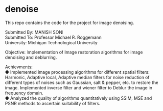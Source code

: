 # denoise
This repo contains the code for the project for image denoising.

Submitted By: MANISH SONI  
Submitted To: Professor Michael R. Roggemann    
University: Michigan Technological University       

Objective:
Implementation of Image restoration algorithms for image denoising and deblurring.

Achievments:     
●	Implemented image processing algorithms for different spatial filters: Harmonic, Adaptive local, Adaptive median filters for noise reduction of different types of noises such as Gaussian, salt & pepper, etc. to restore the image. Implemented inverse filter and wiener filter to Deblur the image in frequency domain.     
●	Analyzed the quality of algorithms quantitatively using SSIM, MSE and PSNR methods to ascertain suitability of filters.

